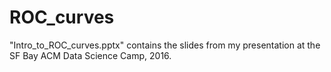 # ROC_curves

"Intro_to_ROC_curves.pptx" contains the slides from my presentation at the SF Bay ACM Data Science Camp, 2016.
